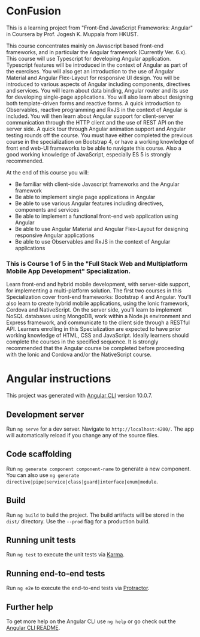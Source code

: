 # ConFusion

This is a learning project from "Front-End JavaScript Frameworks: Angular" in Coursera by Prof. Jogesh K. Muppala from HKUST.

This course concentrates mainly on Javascript based front-end frameworks, and in particular the Angular framework (Currently Ver. 6.x). This course will use Typescript for developing Angular application. Typescript features will be introduced in the context of Angular as part of the exercises. You will also get an introduction to the use of Angular Material and Angular Flex-Layout for responsive UI design. You will be introduced to various aspects of Angular including components, directives and services. You will learn about data binding, Angular router and its use for developing single-page applications. You will also learn about designing both template-driven forms and reactive forms. A quick introduction to Observables, reactive programming and RxJS in the context of Angular is included. You will then learn about Angular support for client-server communication through the HTTP client and the use of REST API on the server side. A quick tour through Angular animation support and Angular testing rounds off the course. You must have either completed the previous course in the specialization on Bootstrap 4, or have a working knowledge of front end web-UI frameworks to be able to navigate this course. Also a good working knowledge of JavaScript, especially ES 5 is strongly recommended.

At the end of this course you will:

- Be familiar with client-side Javascript frameworks and the Angular framework
- Be able to implement single page applications in Angular
- Be able to use various Angular features including directives, components and services
- Be able to implement a functional front-end web application using Angular
- Be able to use Angular Material and Angular Flex-Layout for designing responsive Angular applications
- Be able to use Observables and RxJS in the context of Angular applications

### This is Course 1 of 5 in the "Full Stack Web and Multiplatform Mobile App Development" Specialization.
Learn front-end and hybrid mobile development, with server-side support, for implementing a multi-platform solution. The first two courses in this Specialization cover front-end frameworks: Bootstrap 4 and Angular. You’ll also learn to create hybrid mobile applications, using the Ionic framework, Cordova and NativeScript. On the server side, you’ll learn to implement NoSQL databases using MongoDB, work within a Node.js environment and Express framework, and communicate to the client side through a RESTful API. Learners enrolling in this Specialization are expected to have prior working knowledge of HTML, CSS and JavaScript. Ideally learners should complete the courses in the specified sequence. It is strongly recommended that the Angular course be completed before proceeding with the Ionic and Cordova and/or the NativeScript course.

# Angular instructions

This project was generated with [Angular CLI](https://github.com/angular/angular-cli) version 10.0.7.

## Development server

Run `ng serve` for a dev server. Navigate to `http://localhost:4200/`. The app will automatically reload if you change any of the source files.

## Code scaffolding

Run `ng generate component component-name` to generate a new component. You can also use `ng generate directive|pipe|service|class|guard|interface|enum|module`.

## Build

Run `ng build` to build the project. The build artifacts will be stored in the `dist/` directory. Use the `--prod` flag for a production build.

## Running unit tests

Run `ng test` to execute the unit tests via [Karma](https://karma-runner.github.io).

## Running end-to-end tests

Run `ng e2e` to execute the end-to-end tests via [Protractor](http://www.protractortest.org/).

## Further help

To get more help on the Angular CLI use `ng help` or go check out the [Angular CLI README](https://github.com/angular/angular-cli/blob/master/README.md).
